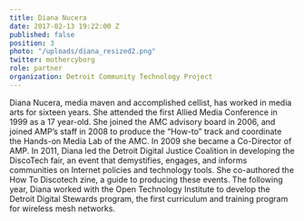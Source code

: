 ```yaml
---
title: Diana Nucera
date: 2017-02-13 19:22:00 Z
published: false
position: 3
photo: "/uploads/diana_resized2.png"
twitter: mothercyborg
role: partner
organization: Detroit Community Technology Project
---
```


Diana Nucera, media maven and accomplished cellist, has worked in media arts for sixteen years. She attended the first Allied Media Conference in 1999 as a 17 year-old. She joined the AMC advisory board in 2006, and joined AMP’s staff in 2008 to produce the “How-to” track and coordinate the Hands-on Media Lab of the AMC. In 2009 she became a Co-Director of AMP. In 2011, Diana led the Detroit Digital Justice Coalition in developing the DiscoTech fair, an event that demystifies, engages, and informs communities on Internet policies and technology tools. She co-authored the How To Discotech zine, a guide to producing these events. The following year, Diana worked with the Open Technology Institute to develop the Detroit Digital Stewards program, the first curriculum and training program for wireless mesh networks.
